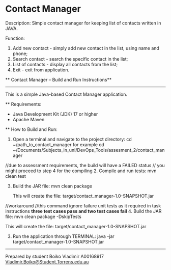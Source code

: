 # Contact Manager
Description: Simple contact manager for keeping list of contacts written in JAVA.

Function:
1. Add new contact - simply add new contact in the list, using name and phone;
2. Search contact - search the specific contact in the list;
3. List of contacts - display all contacts from the list; 
4. Exit - exit from application.

** Contact Manager – Build and Run Instructions**
_______________________________________________________________________________________
This is a simple Java-based Contact Manager application.

** Requirements: 

- Java Development Kit (JDK) 17 or higher
- Apache Maven

** How to Build and Run:

1. Open a terminal and navigate to the project directory:
   cd ~/path_to_contact_manager 
   for example cd ~/Documents/Subjects_in_uni/DevOps_Tools/assesment_2/contact_manager

//due to assessment requirements, the build will have a FAILED status
// you might proceed to step 4 for the compiling
2. Compile and run tests:
   mvn clean test

3. Build the JAR file:
   mvn clean package

   This will create the file:
   target/contact_manager-1.0-SNAPSHOT.jar

//workaround
//this command ignore failure unit tests as it required in task instructions  **three test cases pass and two test cases fail**
4. Build the JAR file:
mvn clean package -DskipTests

   This will create the file:
   target/contact_manager-1.0-SNAPSHOT.jar

3. Run the application through TERMINAL:
   java -jar target/contact_manager-1.0-SNAPSHOT.jar

_______________________________________________
Prepared by student Boiko Vladimir A00168917
Vladimir.Boiko@Student.Torrens.edu.au
